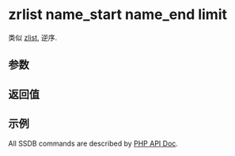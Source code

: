 # zrlist name_start name_end limit

类似 [zlist](./zlist.html), 逆序.

## 参数

## 返回值

## 示例

All SSDB commands are described by [PHP API Doc](http://ssdb.io/docs/php/).
